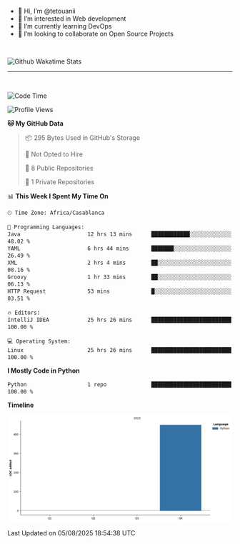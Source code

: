 - 👋 Hi, I’m @tetouanii
- 👀 I’m interested in Web development
- 🌱 I’m currently learning DevOps
- 💞️ I’m looking to collaborate on Open Source Projects

<br/>


![Github Wakatime Stats](https://github-readme-stats.vercel.app/api/wakatime/?username=@walidbosso&layout=compact&&theme=default&link="https://www.github.com/USERNAME/") 

--- 

<br/>


  
<!--START_SECTION:waka-->
![Code Time](http://img.shields.io/badge/Code%20Time-559%20hrs%2034%20mins-blue)

![Profile Views](http://img.shields.io/badge/Profile%20Views-0-blue)

**🐱 My GitHub Data** 

> 📦 295 Bytes Used in GitHub's Storage 
 > 
> 🚫 Not Opted to Hire
 > 
> 📜 8 Public Repositories 
 > 
> 🔑 1 Private Repositories 
 > 
📊 **This Week I Spent My Time On** 

```text
🕑︎ Time Zone: Africa/Casablanca

💬 Programming Languages: 
Java                     12 hrs 13 mins      ████████████░░░░░░░░░░░░░   48.02 % 
YAML                     6 hrs 44 mins       ███████░░░░░░░░░░░░░░░░░░   26.49 % 
XML                      2 hrs 4 mins        ██░░░░░░░░░░░░░░░░░░░░░░░   08.16 % 
Groovy                   1 hr 33 mins        ██░░░░░░░░░░░░░░░░░░░░░░░   06.13 % 
HTTP Request             53 mins             █░░░░░░░░░░░░░░░░░░░░░░░░   03.51 % 

🔥 Editors: 
IntelliJ IDEA            25 hrs 26 mins      █████████████████████████   100.00 % 

💻 Operating System: 
Linux                    25 hrs 26 mins      █████████████████████████   100.00 % 
```

**I Mostly Code in Python** 

```text
Python                   1 repo              █████████████████████████   100.00 % 
```



**Timeline**

![Lines of Code chart](https://raw.githubusercontent.com/tetouanii/tetouanii/main/assets/bar_graph.png)


 Last Updated on 05/08/2025 18:54:38 UTC
<!--END_SECTION:waka-->

